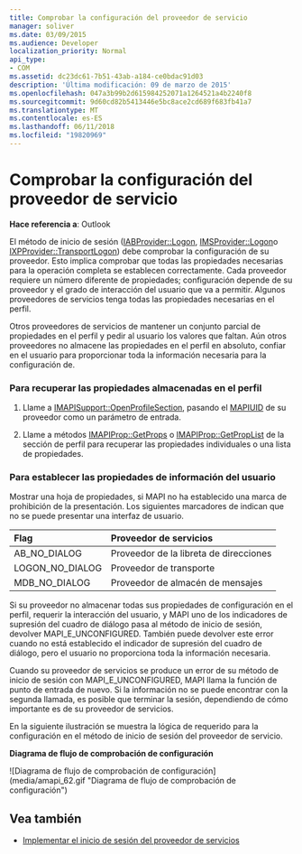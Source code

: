 ```yaml
---
title: Comprobar la configuración del proveedor de servicio
manager: soliver
ms.date: 03/09/2015
ms.audience: Developer
localization_priority: Normal
api_type:
- COM
ms.assetid: dc23dc61-7b51-43ab-a184-ce0bdac91d03
description: 'Última modificación: 09 de marzo de 2015'
ms.openlocfilehash: 047a3b99b2d615984252071a1264521a4b2240f8
ms.sourcegitcommit: 9d60cd82b5413446e5bc8ace2cd689f683fb41a7
ms.translationtype: MT
ms.contentlocale: es-ES
ms.lasthandoff: 06/11/2018
ms.locfileid: "19820969"
---
```

# <a name="verifying-service-provider-configuration"></a>Comprobar la configuración del proveedor de servicio
  
**Hace referencia a**: Outlook 
  
El método de inicio de sesión ([IABProvider::Logon](iabprovider-logon.md), [IMSProvider::Logon](imsprovider-logon.md)o [IXPProvider::TransportLogon](ixpprovider-transportlogon.md)) debe comprobar la configuración de su proveedor. Esto implica comprobar que todas las propiedades necesarias para la operación completa se establecen correctamente. Cada proveedor requiere un número diferente de propiedades; configuración depende de su proveedor y el grado de interacción del usuario que va a permitir. Algunos proveedores de servicios tenga todas las propiedades necesarias en el perfil. 

Otros proveedores de servicios de mantener un conjunto parcial de propiedades en el perfil y pedir al usuario los valores que faltan. Aún otros proveedores no almacene las propiedades en el perfil en absoluto, confiar en el usuario para proporcionar toda la información necesaria para la configuración de.
  
### <a name="to-retrieve-properties-stored-in-the-profile"></a>Para recuperar las propiedades almacenadas en el perfil
  
1. Llame a [IMAPISupport::OpenProfileSection](imapisupport-openprofilesection.md), pasando el [MAPIUID](mapiuid.md) de su proveedor como un parámetro de entrada. 
    
2. Llame a métodos [IMAPIProp::GetProps](imapiprop-getprops.md) o [IMAPIProp::GetPropList](imapiprop-getproplist.md) de la sección de perfil para recuperar las propiedades individuales o una lista de propiedades. 
    
### <a name="to-set-properties-from-user-information"></a>Para establecer las propiedades de información del usuario
  
Mostrar una hoja de propiedades, si MAPI no ha establecido una marca de prohibición de la presentación. Los siguientes marcadores de indican que no se puede presentar una interfaz de usuario.
  
|**Flag**|**Proveedor de servicios**|
|:-----|:-----|
|AB_NO_DIALOG  <br/> |Proveedor de la libreta de direcciones  <br/> |
|LOGON_NO_DIALOG  <br/> |Proveedor de transporte  <br/> |
|MDB_NO_DIALOG  <br/> |Proveedor de almacén de mensajes  <br/> |
   
Si su proveedor no almacenar todas sus propiedades de configuración en el perfil, requerir la interacción del usuario, y MAPI uno de los indicadores de supresión del cuadro de diálogo pasa al método de inicio de sesión, devolver MAPI_E_UNCONFIGURED. También puede devolver este error cuando no está establecido el indicador de supresión del cuadro de diálogo, pero el usuario no proporciona toda la información necesaria.
  
Cuando su proveedor de servicios se produce un error de su método de inicio de sesión con MAPI_E_UNCONFIGURED, MAPI llama la función de punto de entrada de nuevo. Si la información no se puede encontrar con la segunda llamada, es posible que terminar la sesión, dependiendo de cómo importante es de su proveedor de servicios. 
  
En la siguiente ilustración se muestra la lógica de requerido para la configuración en el método de inicio de sesión del proveedor de servicio. 
  
**Diagrama de flujo de comprobación de configuración**
  
![Diagrama de flujo de comprobación de configuración] (media/amapi_62.gif "Diagrama de flujo de comprobación de configuración")
  
## <a name="see-also"></a>Vea también

- [Implementar el inicio de sesión del proveedor de servicios](implementing-service-provider-logon.md)

